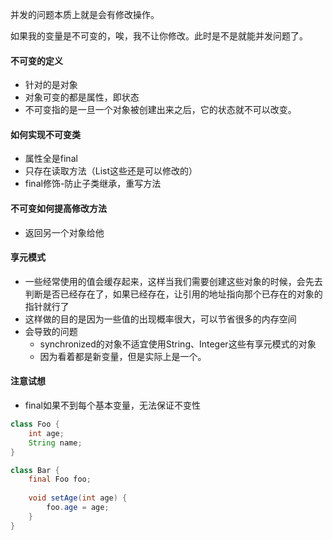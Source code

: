 并发的问题本质上就是会有修改操作。

如果我的变量是不可变的，唉，我不让你修改。此时是不是就能并发问题了。



#### 不可变的定义

- 针对的是对象
- 对象可变的都是属性，即状态
- 不可变指的是一旦一个对象被创建出来之后，它的状态就不可以改变。





#### 如何实现不可变类

- 属性全是final
- 只存在读取方法（List这些还是可以修改的）
- final修饰-防止子类继承，重写方法



#### 不可变如何提高修改方法

- 返回另一个对象给他



#### 享元模式

- 一些经常使用的值会缓存起来，这样当我们需要创建这些对象的时候，会先去判断是否已经存在了，如果已经存在，让引用的地址指向那个已存在的对象的指针就行了
- 这样做的目的是因为一些值的出现概率很大，可以节省很多的内存空间
- 会导致的问题
  - synchronized的对象不适宜使用String、Integer这些有享元模式的对象
  - 因为看着都是新变量，但是实际上是一个。



#### 注意试想

- final如果不到每个基本变量，无法保证不变性

```java
class Foo {
    int age;
    String name;
}

class Bar {
    final Foo foo;
    
    void setAge(int age) {
        foo.age = age;
    }
}
```

